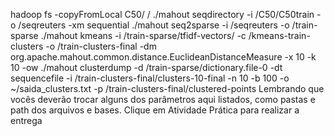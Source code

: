 hadoop fs -copyFromLocal C50/ /
./mahout seqdirectory -i /C50/C50train -o /seqreuters -xm sequential
./mahout seq2sparse -i /seqreuters -o /train-sparse
./mahout kmeans -i /train-sparse/tfidf-vectors/ -c /kmeans-train-clusters -o /train-clusters-final -dm org.apache.mahout.common.distance.EuclideanDistanceMeasure -x 10 -k 10 -ow
./mahout clusterdump -d /train-sparse/dictionary.file-0 -dt sequencefile -i /train-clusters-final/clusters-10-final -n 10 -b 100 -o ~/saida_clusters.txt -p /train-clusters-final/clustered-points
Lembrando que vocês deverão trocar alguns dos parâmetros aqui listados, como pastas e path dos arquivos e bases.
Clique em Atividade Prática para realizar a entrega
